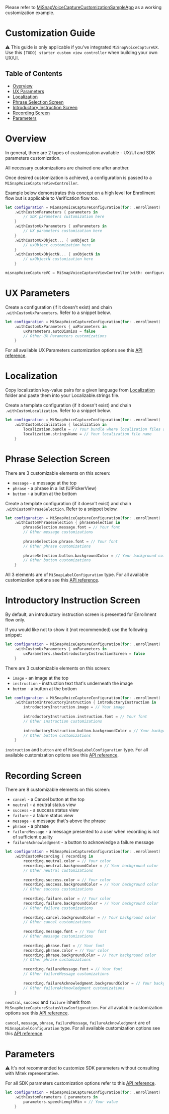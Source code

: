 Please refer to [MiSnapVoiceCaptureCustomizationSampleApp](../../../Examples/Apps/MiSnapVoiceCapture/MiSnapVoiceCaptureCustomizationSampleApp) as a working customization example.

# Customization Guide

:warning: This guide is only applicable if you've integrated `MiSnapVoiceCaptureUX`. Use this `[TODO] starter custom view controller` when building your own UX/UI.

## Table of Contents
* [Overview](#overview)
* [UX Parameters](#ux-parameters)
* [Localization](#localization)
* [Phrase Selection Screen](#phrase-selection-screen)
* [Introductory Instruction Screen](#introductory-instruction-screen)
* [Recording Screen](#review-screen)
* [Parameters](#parameters)

# Overview

In general, there are 2 types of customization available - UX/UI and SDK parameters customization.

All necessary customizations are chained one after another.

Once desired customization is achieved, a configuration is passed to a `MiSnapVoiceCaptureViewController`.

Example below demonstrates this concept on a high level for Enrollment flow but is applicable to Verification flow too.

```Swift
let configuration = MiSnapVoiceCaptureConfiguration(for: .enrollment)
    .withCustomParameters { parameters in
        // SDK parameters customization here
    }
    .withCustomUxParameters { uxParameters in
        // UX parameters customization here
    }
    .withCustomUxObject... { uxObject in
        // uxObject customization here
    }
    .withCustomUxObjectN... { uxObjectN in
        // uxObjectN customization here
    }

misnapVoiceCaptureVC = MiSnapVoiceCaptureViewController(with: configuration, delegate: self)
```

# UX Parameters
Create a configuration (if it doesn't exist) and chain `.withCustomUxParameters`. Refer to a snippet below.

```Swift
let configuration = MiSnapVoiceCaptureConfiguration(for: .enrollment)
    .withCustomUxParameters { uxParameters in
        uxParameters.autoDismiss = false
        // Other UX Parameters customizations
    }
```
For all available UX Parameters customization options see this [API reference](https://htmlpreview.github.io/?https://github.com/Mitek-Systems/MiSnap-iOS/blob/5.1.0.b1/Docs/API/MiSnapVoiceCapture/MiSnapVoiceCaptureUX/Classes/MiSnapVoiceCaptureUXParameters.html).

# Localization

Copy localization key-value pairs for a given language from [Localization](../../../Localization/MiSnapVoiceCapture) folder and paste them into your Localizable.strings file.

Create a template configuration (if it doesn't exist) and chain `.withCustomLocalization`. Refer to a snippet below.

```Swift
let configuration = MiSnapVoiceCaptureConfiguration(for: .enrollment)
    .withCustomLocalization { localization in
        localization.bundle = // Your bundle where localization files are located
        localization.stringsName = // Your localization file name
    }
```

# Phrase Selection Screen

There are 3 customizable elements on this screen:
* `message` - a message at the top
* `phrase` - a phrase in a list (UIPickerView)
* `button` - a button at the bottom

Create a template configuration (if it doesn't exist) and chain `.withCustomPhraseSelection`. Refer to a snippet below.

```Swift
let configuration = MiSnapVoiceCaptureConfiguration(for: .enrollment)
    .withCustomPhraseSelection { phraseSelection in
        phraseSelection.message.font = // Your font
        // Other message customizations
        
        phraseSelection.phrase.font = // Your font
        // Other phrase customizations
        
        phraseSelection.button.backgroundColor = // Your background color
        // Other button customizations
    }
```

All 3 elements are of `MiSnapLabelConfiguration` type. For all available customization options see this [API reference](https://htmlpreview.github.io/?https://raw.githubusercontent.com/Mitek-Systems/MiSnap-iOS/5.1.0.b1/Docs/API/Common/MiSnapAssetManager/Classes/MiSnapLabelConfiguration.html).

# Introductory Instruction Screen

By default, an introductory instruction screen is presented for Enrollment flow only.

If you would like not to show it (not recommended) use the following snippet:

```Swift
let configuration = MiSnapVoiceCaptureConfiguration(for: .enrollment)
    .withCustomUxParameters { uxParameters in
        uxParameters.showIntroductoryInstructionScreen = false
    }
```

There are 3 customizable elements on this screen:
* `image` - an image at the top
* `instruction` - instruction text that's underneath the image
* `button` - a button at the bottom

```Swift
let configuration = MiSnapVoiceCaptureConfiguration(for: .enrollment)
    .withCustomIntroductoryInstruction { introductoryInstruction in
        introductoryInstruction.image = // Your image
        
        introductoryInstruction.instruction.font = // Your font
        // Other instruction customizations
        
        introductoryInstruction.button.backgroundColor = // Your background color
        // Other button customizations
    }
```

`instruction` and `button` are of `MiSnapLabelConfiguration` type. For all available customization options see this [API reference](https://htmlpreview.github.io/?https://raw.githubusercontent.com/Mitek-Systems/MiSnap-iOS/5.1.0.b1/Docs/API/Common/MiSnapAssetManager/Classes/MiSnapLabelConfiguration.html).

# Recording Screen

There are 8 customizable elements on this screen:
* `cancel` - a Cancel button at the top
* `neutral` - a neutral status view
* `success` - a success status view
* `failure` - a falure status view
* `message` - a message that's above the phrase
* `phrase` - a phrase
* `failureMessage` - a message presented to a user when recording is not of sufficient quality
* `failureAcknowledgment` - a button to acknowledge a failure message

```Swift
let configuration = MiSnapVoiceCaptureConfiguration(for: .enrollment)
    .withCustomRecording { recording in
        recording.neutral.color = // Your color
        recording.neutral.backgroundColor = // Your background color
        // Other neutral customizations
        
        recording.success.color = // Your color
        recording.success.backgroundColor = // Your background color
        // Other success customizations
        
        recording.failure.color = // Your color
        recording.failure.backgroundColor = // Your background color
        // Other failure customizations
        
        recording.cancel.backgroundColor = // Your background color
        // Other cancel customizations
        
        recording.message.font = // Your font
        // Other message customizations
        
        recording.phrase.font = // Your font
        recording.phrase.color = // Your color
        recording.phrase.backgroundColor = // Your background color
        // Other phrase customizations
        
        recording.failureMessage.font = // Your font
        // Other failureMessage customizations
        
        recording.failureAcknowledgment.backgroundColor = // Your background color
        // Other failureAcknowledgment customizations
    }
```

`neutral`, `success` and `failure` inherit from `MiSnapVoiceCaptureStatusViewConfiguration`. For all available customization options see this [API reference](https://htmlpreview.github.io/?https://raw.githubusercontent.com/Mitek-Systems/MiSnap-iOS/5.1.0.b1/Docs/API/Common/MiSnapAssetManager/Classes/MiSnapVoiceCaptureStatusViewConfiguration.html).

`cancel`, `message`, `phrase`, `failureMessage`, `failureAcknowledgment` are of `MiSnapLabelConfiguration` type. For all available customization options see this [API reference](https://htmlpreview.github.io/?https://raw.githubusercontent.com/Mitek-Systems/MiSnap-iOS/5.1.0.b1/Docs/API/Common/MiSnapAssetManager/Classes/MiSnapLabelConfiguration.html).

# Parameters

:warning: It's not recommended to customize SDK parameters without consulting with Mitek representative.

For all SDK parameters customization options refer to this [API reference](https://htmlpreview.github.io/?https://github.com/Mitek-Systems/MiSnap-iOS/5.1.0.b1/Docs/API/MiSnapVoiceCapture/MiSnapVoiceCapture/Classes/MiSnapVoiceCaptureParameters.html).

```Swift
let configuration = MiSnapVoiceCaptureConfiguration(for: .enrollment)
    .withCustomParameters { parameters in
        parameters.speechLengthMin = // Your value
    }
```



